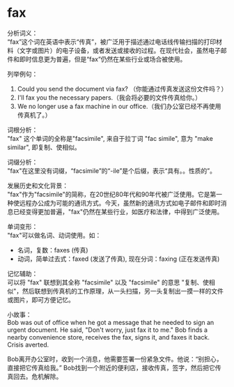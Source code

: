# fax

分析词义：  
“fax”这个词在英语中表示“传真”，被广泛用于描述通过电话线传输扫描的打印材料（文字或图片）的电子设备，或者发送或接收的过程。在现代社会，虽然电子邮件和即时信息更为普遍，但是“fax”仍然在某些行业或场合被使用。

  

列举例句：

  

1.  Could you send the document via fax? （你能通过传真发送这份文件吗？）
2.  I'll fax you the necessary papers.（我会将必要的文件传真给你。）
3.  We no longer use a fax machine in our office.（我们办公室已经不再使用传真机了。）

  

词根分析：  
"fax" 这个单词的全称是"facsimile", 来自于拉丁词 "fac simile", 意为 "make similar", 即复制、使相似。

  

词缀分析：  
"fax"在这里没有词缀，“facsimile”的“-ile”是个后缀，表示“具有。。性质的”。

  

发展历史和文化背景：  
"fax"作为"facsimile"的简称，在20世纪80年代和90年代被广泛使用。它是第一种使远程办公成为可能的通讯方式。今天，虽然新的通讯方式如电子邮件和即时消息已经变得更加普遍，"fax"仍然在某些行业，如医疗和法律，中得到广泛使用。

  

单词变形：  
"fax"可以做名词、动词使用。如：

  

*   名词，复数：faxes (传真)
*   动词，简单过去式：faxed (发送了传真), 现在分词：faxing (正在发送传真)

  

记忆辅助：  
可以将 "fax" 联想到其全称 "facsimile" 以及 "facsimile" 的意思 "复制、使相似"，然后联想到传真机的工作原理，从一头扫描，另一头复制出一摸一样的文件或图片，即可方便记忆。

  

小故事：  
Bob was out of office when he got a message that he needed to sign an urgent document. He said, "Don't worry, just fax it to me." Bob finds a nearby convenience store, receives the fax, signs it, and faxes it back. Crisis averted.

  

Bob离开办公室时，收到一个消息，他需要签署一份紧急文件。他说：“别担心，直接把它传真给我。” Bob找到一个附近的便利店，接收传真，签字，然后把它传真回去。危机解除。
